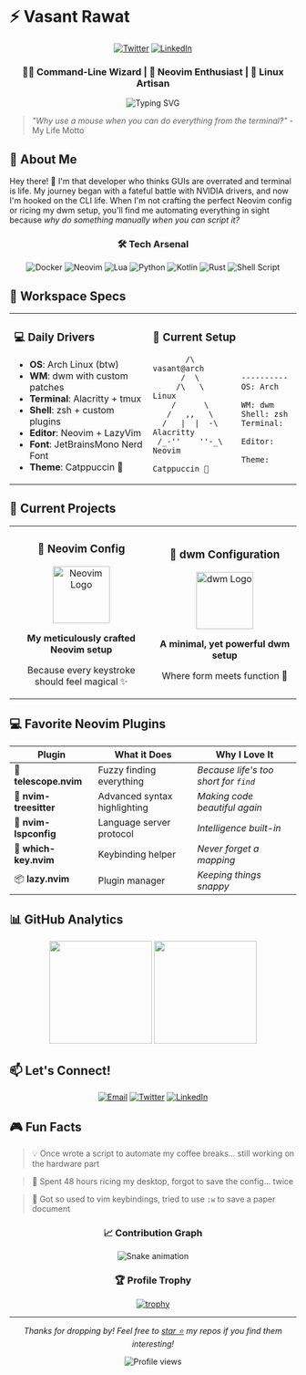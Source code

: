 # ⚡️ Vasant Rawat

<div align="center">

[![Twitter](https://img.shields.io/badge/-Twitter-1DA1F2?style=for-the-badge&logo=twitter&logoColor=white)](https://twitter.com/CommandLineVasant)
[![LinkedIn](https://img.shields.io/badge/-LinkedIn-0A66C2?style=for-the-badge&logo=linkedin&logoColor=white)](https://in.linkedin.com/in/vasant-rawat-67a408285)



### 🧙‍♂️ Command-Line Wizard | 🚀 Neovim Enthusiast | 🐧 Linux Artisan

![Typing SVG](https://readme-typing-svg.demolab.com?font=Fira+Code&pause=1000&color=6CE4F7&center=true&vCenter=true&width=435&lines=Neovim+Enthusiast;CLI+Wizard;Linux+Power+User;dwm+Ricing+Addict;Automation+Engineer)

</div>

> *"Why use a mouse when you can do everything from the terminal?"* - My Life Motto

## 🎯 About Me

Hey there! 👋 I'm that developer who thinks GUIs are overrated and terminal is life. My journey began with a fateful battle with NVIDIA drivers, and now I'm hooked on the CLI life. When I'm not crafting the perfect Neovim config or ricing my dwm setup, you'll find me automating everything in sight because *why do something manually when you can script it?*

<div align="center">

### 🛠 Tech Arsenal
![Docker](https://img.shields.io/badge/docker-%237F52FF.svg?style=for-the-badge&logo=docker&logoColor=white)
![Neovim](https://img.shields.io/badge/Neovim-%2357A143.svg?&style=for-the-badge&logo=neovim&logoColor=white)
![Lua](https://img.shields.io/badge/lua-%232C2D72.svg?style=for-the-badge&logo=lua&logoColor=white)
![Python](https://img.shields.io/badge/python-%233776AB.svg?style=for-the-badge&logo=python&logoColor=white)
![Kotlin](https://img.shields.io/badge/kotlin-%237F52FF.svg?style=for-the-badge&logo=kotlin&logoColor=white)
![Rust](https://img.shields.io/badge/rust-%23000000.svg?style=for-the-badge&logo=rust&logoColor=white)
![Shell Script](https://img.shields.io/badge/shell_script-%23121011.svg?style=for-the-badge&logo=gnu-bash&logoColor=white)

</div>

## 🌟 Workspace Specs

<table>
<tr>
<td>

### 💻 Daily Drivers
- **OS**: Arch Linux (btw)
- **WM**: dwm with custom patches
- **Terminal**: Alacritty + tmux
- **Shell**: zsh + custom plugins
- **Editor**: Neovim + LazyVim
- **Font**: JetBrainsMono Nerd Font
- **Theme**: Catppuccin 🌺

</td>
<td>

### 🎨 Current Setup
```text
       /\          vasant@arch
      /  \         ----------
     /\   \        OS: Arch Linux
    /      \       WM: dwm
   /   ,,   \      Shell: zsh
  /   |  |  -\     Terminal: Alacritty
 /_-''    ''-_\    Editor: Neovim 
                   Theme: Catppuccin 🌸
```

</td>
</tr>
</table>

## 🚀 Current Projects

<table>
<tr>
<td width="50%">

<h3 align="center">🔮 Neovim Config</h3>
<div align="center">
  <a href="https://github.com/Vasant-rawat/Basice-nvim-config-for-beginner" target="_blank">
    <img src="https://raw.githubusercontent.com/neovim/neovim.github.io/master/logos/neovim-mark-flat.png" width="100" alt="Neovim Logo"/>
  </a>
  <p><strong>My meticulously crafted Neovim setup</strong></p>
  <p>Because every keystroke should feel magical ✨</p>
</div>

</td>
<td width="50%">

<h3 align="center">🎨 dwm Configuration</h3>
<div align="center">
  <a href="https://github.com/Vasant-rawat/dwm-readytoUse-Config" target="_blank">
    <img src="https://encrypted-tbn0.gstatic.com/images?q=tbn:ANd9GcTgI3ZfNzJUwT5rC2x_u0qHeFgsc-DVBkA4jQ&s" width="100" alt="dwm Logo"/>
  </a>
  <p><strong>A minimal, yet powerful dwm setup</strong></p>
  <p>Where form meets function 🎯</p>
</div>

</td>
</tr>
</table>

## 💻 Favorite Neovim Plugins

<div align="center">

| Plugin | What it Does | Why I Love It |
|--------|-------------|---------------|
| 🔭 **telescope.nvim** | Fuzzy finding everything | *Because life's too short for `find`* |
| 🌳 **nvim-treesitter** | Advanced syntax highlighting | *Making code beautiful again* |
| 🧠 **nvim-lspconfig** | Language server protocol | *Intelligence built-in* |
| 🎯 **which-key.nvim** | Keybinding helper | *Never forget a mapping* |
| 📦 **lazy.nvim** | Plugin manager | *Keeping things snappy* |

</div>

## 📊 GitHub Analytics

<div align="center">
  <img height="180em" src="https://github-readme-stats.vercel.app/api?username=Vasant-rawat&show_icons=true&theme=catppuccin"/>
  <img height="180em" src="https://github-readme-stats.vercel.app/api/top-langs/?username=Vasant-rawat&layout=compact&theme=catppuccin"/>
</div>

## 📫 Let's Connect!

<div align="center">
       
[![Email](https://img.shields.io/badge/Email-D14836?style=for-the-badge&logo=gmail&logoColor=white)](basantrawat9268@gmail.com)
[![Twitter](https://img.shields.io/badge/Twitter-1DA1F2?style=for-the-badge&logo=twitter&logoColor=white)](https://x.com/Vasant_04)
[![LinkedIn](https://img.shields.io/badge/LinkedIn-0077B5?style=for-the-badge&logo=linkedin&logoColor=white)](https://linkedin.com/in/vasant-rawat-67a408285)

</div>

## 🎮 Fun Facts

> 💡 Once wrote a script to automate my coffee breaks... still working on the hardware part

> 🔧 Spent 48 hours ricing my desktop, forgot to save the config... twice

> 🐧 Got so used to vim keybindings, tried to use `:w` to save a paper document

<div align="center">

### 📈 Contribution Graph

![Snake animation](https://github.com/Vasant-rawat/Vasant-rawat/blob/output/github-contribution-grid-snake.svg)

### 🏆 Profile Trophy

[![trophy](https://github-profile-trophy.vercel.app/?username=Vasant-rawat&theme=nord&column=7)](https://github.com/ryo-ma/github-profile-trophy)

</div>

---

<div align="center">
  
*Thanks for dropping by! Feel free to [star ⭐](https://github.com/Vasant-rawat) my repos if you find them interesting!*

<img src="https://komarev.com/ghpvc/?username=Vasant-rawat&color=blueviolet" alt="Profile views"/>

</div>
